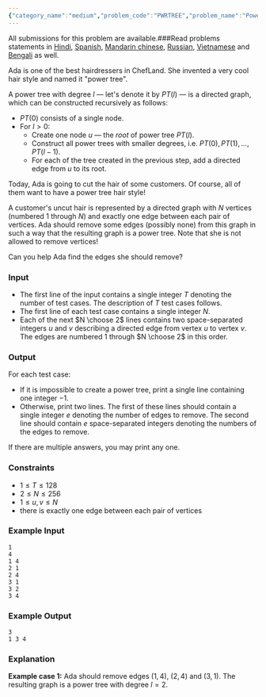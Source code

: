 ```yaml
---
{"category_name":"medium","problem_code":"PWRTREE","problem_name":"Power Tree","languages_supported":{"0":"C","1":"CPP14","2":"JAVA","3":"PYTH","4":"PYTH 3.6","5":"PYPY","6":"CS2","7":"PAS fpc","8":"PAS gpc","9":"RUBY","10":"PHP","11":"GO","12":"NODEJS","13":"HASK","14":"rust","15":"SCALA","16":"swift","17":"D","18":"PERL","19":"FORT","20":"WSPC","21":"ADA","22":"CAML","23":"ICK","24":"BF","25":"ASM","26":"CLPS","27":"PRLG","28":"ICON","29":"SCM qobi","30":"PIKE","31":"ST","32":"NICE","33":"LUA","34":"BASH","35":"NEM","36":"LISP sbcl","37":"LISP clisp","38":"SCM guile","39":"JS","40":"ERL","41":"TCL","42":"kotlin","43":"PERL6","44":"TEXT","45":"SCM chicken","46":"PYP3","47":"CLOJ","48":"COB","49":"FS"},"max_timelimit":1,"source_sizelimit":50000,"problem_author":"alei","problem_tester":null,"date_added":"1-09-2018","tags":{"0":"alei","1":"constructive","2":"cook99","3":"directed","4":"easy","5":"taran_1407","6":"tree"},"editorial_url":"https://discuss.codechef.com/problems/PWRTREE","time":{"view_start_date":1540146602,"submit_start_date":1540146602,"visible_start_date":1540146602,"end_date":1735669800},"is_direct_submittable":false,"layout":"problem"}
---
```

<span class="solution-visible-txt">All submissions for this problem are available.</span>###Read problems statements in [Hindi](http://www.codechef.com/download/translated/COOK99/hindi/PWRTREE.pdf), [Spanish](http://www.codechef.com/download/translated/COOK99/spanish/PWRTREE.pdf), [Mandarin chinese](http://www.codechef.com/download/translated/COOK99/mandarin/PWRTREE.pdf), [Russian](http://www.codechef.com/download/translated/COOK99/russian/PWRTREE.pdf), [Vietnamese](http://www.codechef.com/download/translated/COOK99/vietnamese/PWRTREE.pdf) and [Bengali](http://www.codechef.com/download/translated/COOK99/bengali/PWRTREE.pdf) as well.

Ada is one of the best hairdressers in ChefLand. She invented a very cool hair style and named it "power tree".

A power tree with degree $l$ — let's denote it by $PT(l)$ — is a directed graph, which can be constructed recursively as follows:
- $PT(0)$ consists of a single node.
- For $l \gt 0$:
    - Create one node $u$ — the *root* of power tree $PT(l)$.
    - Construct all power trees with smaller degrees, i.e. $PT(0), PT(1), \dots, PT(l-1)$.
    - For each of the tree created in the previous step, add a directed edge from $u$ to its root.

Today, Ada is going to cut the hair of some customers. Of course, all of them want to have a power tree hair style!

A customer's uncut hair is represented by a directed graph with $N$ vertices (numbered $1$ through $N$) and exactly one edge between each pair of vertices. Ada should remove some edges (possibly none) from this graph in such a way that the resulting graph is a power tree. Note that she is not allowed to remove vertices!

Can you help Ada find the edges she should remove?

### Input
- The first line of the input contains a single integer $T$ denoting the number of test cases. The description of $T$ test cases follows.
- The first line of each test case contains a single integer $N$.
- Each of the next $N \choose 2$ lines contains two space-separated integers $u$ and $v$ describing a directed edge from vertex $u$ to vertex $v$. The edges are numbered $1$ through $N \choose 2$ in this order.

### Output
For each test case:
- If it is impossible to create a power tree, print a single line containing one integer $-1$.
- Otherwise, print two lines. The first of these lines should contain a single integer $e$ denoting the number of edges to remove. The second line should contain $e$ space-separated integers denoting the numbers of the edges to remove.

If there are multiple answers, you may print any one.

### Constraints 
- $1 \le T \le 128$
- $2 \le N \le 256$
- $1 \le u, v \le N$
- there is exactly one edge between each pair of vertices

### Example Input
```
1
4
1 4
2 1
2 4
3 1
3 2
3 4
```

### Example Output
```
3
1 3 4
```
	
### Explanation
**Example case 1:** Ada should remove edges $(1, 4)$, $(2, 4)$ and $(3, 1)$. The resulting graph is a power tree with degree $l=2$.
